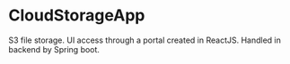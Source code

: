 # CloudStorageApp
S3 file storage. UI access through a portal created in ReactJS. Handled in backend by Spring boot.
